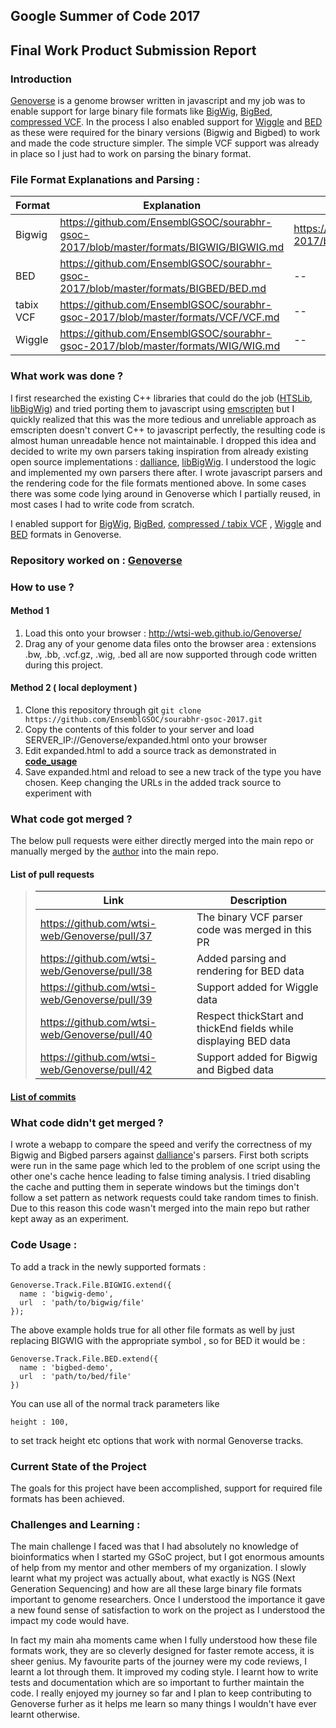 ## Google Summer of Code 2017 
## Final Work Product Submission Report

### Introduction

[Genoverse](https://github.com/wtsi-web/Genoverse) is a genome browser written in javascript and my job was to enable support for large binary file formats like [BigWig](https://genome.ucsc.edu/goldenpath/help/bigWig.html), [BigBed](https://genome.ucsc.edu/goldenpath/help/bigBed.html), [compressed VCF](https://genome.ucsc.edu/goldenpath/help/vcf.html). In the process I also enabled support for [Wiggle](https://genome.ucsc.edu/goldenpath/help/wiggle.html) and [BED](https://genome.ucsc.edu/FAQ/FAQformat.html#format1) as these were required for the binary versions (Bigwig and Bigbed) to work and made the code structure simpler. The simple VCF support was already in place so I just had to work on parsing the binary format. 

### File Format Explanations and Parsing :

| Format | Explanation | Parsing|
|---|---|---|
| Bigwig | https://github.com/EnsemblGSOC/sourabhr-gsoc-2017/blob/master/formats/BIGWIG/BIGWIG.md | https://github.com/EnsemblGSOC/sourabhr-gsoc-2017/blob/master/formats/BIGWIG/BIGWIG_parsing.md|
| BED | https://github.com/EnsemblGSOC/sourabhr-gsoc-2017/blob/master/formats/BIGBED/BED.md |--|
| tabix VCF | https://github.com/EnsemblGSOC/sourabhr-gsoc-2017/blob/master/formats/VCF/VCF.md |--|
| Wiggle | https://github.com/EnsemblGSOC/sourabhr-gsoc-2017/blob/master/formats/WIG/WIG.md |--|

### What work was done ?

I first researched the existing C++ libraries that could do the job ([HTSLib](https://github.com/samtools/htslib), [libBigWig](https://github.com/dpryan79/libBigWig)) and tried porting them to javascript using [emscripten](https://github.com/kripken/emscripten) but I quickly realized that this was the more tedious and unreliable approach as emscripten doesn't convert C++ to javascript perfectly, the resulting code is almost human unreadable hence not maintainable. I dropped this idea and decided to write my own parsers taking inspiration from already existing open source implementations : [dalliance](https://github.com/dasmoth/dalliance), [libBigWig](https://github.com/dpryan79/libBigWig). I understood the logic and implemented my own parsers there after. I wrote javascript parsers and the rendering code for the file formats mentioned above. In some cases there was some code lying around in Genoverse which I partially reused, in most cases I had to write code from scratch. 

I enabled support for [BigWig]( https://genome.ucsc.edu/goldenpath/help/bigWig.html), [BigBed](https://genome.ucsc.edu/goldenpath/help/bigBed.html), [compressed / tabix VCF](https://genome.ucsc.edu/goldenpath/help/vcf.html) , [Wiggle](https://genome.ucsc.edu/goldenpath/help/wiggle.html) and [BED]( https://genome.ucsc.edu/FAQ/FAQformat.html#format1) formats in Genoverse. 

### Repository worked on : [Genoverse](https://github.com/wtsi-web/Genoverse)
### How to use ?

#### Method 1
1) Load this onto your browser : http://wtsi-web.github.io/Genoverse/
2) Drag any of your genome data files onto the browser area : extensions .bw, .bb, .vcf.gz, .wig, .bed all are now supported through code written during this project.

#### Method 2 ( local deployment )
1) Clone this repository through git ``` git clone https://github.com/EnsemblGSOC/sourabhr-gsoc-2017.git ```
2) Copy the contents of this folder to your server and load SERVER\_IP://Genoverse/expanded.html onto your browser
3) Edit expanded.html to add a source track as demonstrated in [**code\_usage**](https://github.com/EnsemblGSOC/sourabhr-gsoc-2017/edit/master/README.md#L61) 
4) Save expanded.html and reload to see a new track of the type you have chosen.
Keep changing the URLs in the added track source to experiment with 

### What code got merged ?

The below pull requests were either directly merged into the main repo or manually merged by the [author](https://github.com/simonbrent) into the main repo. 

#### List of pull requests 

>| Link | Description |
>|---|---|
>| https://github.com/wtsi-web/Genoverse/pull/37 |  The binary VCF parser code was merged in this PR |
>| https://github.com/wtsi-web/Genoverse/pull/38 |  Added parsing and rendering for BED data |
>| https://github.com/wtsi-web/Genoverse/pull/39 |  Support added for Wiggle data |
>| https://github.com/wtsi-web/Genoverse/pull/40 |  Respect thickStart and thickEnd fields while displaying BED data | 
>| https://github.com/wtsi-web/Genoverse/pull/42 |  Support added for Bigwig and Bigbed data |

#### [List of commits](https://github.com/wtsi-web/Genoverse/commits/gh-pages?author=sourabh2k15) 

### What code didn't get merged ?

I wrote a webapp to compare the speed and verify the correctness of my Bigwig and Bigbed parsers against [dalliance](https://github.com/dasmoth/dalliance)'s parsers. First both scripts were run in the same page which led to the problem of one script using the other one's cache hence leading to false timing analysis. I tried disabling the cache and putting them in seperate windows but the timings don't follow a set pattern as network requests could take random times to finish. Due to this reason this code wasn't merged into the main repo but rather kept away as an experiment. 

### Code Usage :

To add a track in the newly supported formats :

```
Genoverse.Track.File.BIGWIG.extend({
  name : 'bigwig-demo',
  url  : 'path/to/bigwig/file'
});
```

The above example holds true for all other file formats as well by just replacing BIGWIG with the appropriate symbol , so for BED it would be : 

```
Genoverse.Track.File.BED.extend({
  name : 'bigbed-demo',
  url  : 'path/to/bed/file'
})
```

You can use all of the normal track parameters like 
```
height : 100,
```
to set track height etc options that work with normal Genoverse tracks. 

### Current State of the Project 

The goals for this project have been accomplished, support for required file formats has been achieved. 

### Challenges and Learning :

The main challenge I faced was that I had absolutely no knowledge of bioinformatics when I started my GSoC project, but I got enormous amounts of help from my mentor and other members of my organization. I slowly learnt what my project was actually about, what exactly is NGS (Next Generation Sequencing) and how are all these large binary file formats important to genome researchers. Once I understood the importance it gave a new found sense of satisfaction to work on the project as I understood the impact my code would have.

In fact my main aha moments came when I fully understood how these file formats work, they are so cleverly designed for faster remote access, it is sheer genius. My favourite parts of the journey were my code reviews, I learnt a lot through them. It improved my coding style. I learnt how to write tests and documentation which are so important to further maintain the code. I really enjoyed my journey so far and I plan to keep contributing to Genoverse furher as it helps me learn so many things I wouldn't have ever learnt otherwise. 
 

